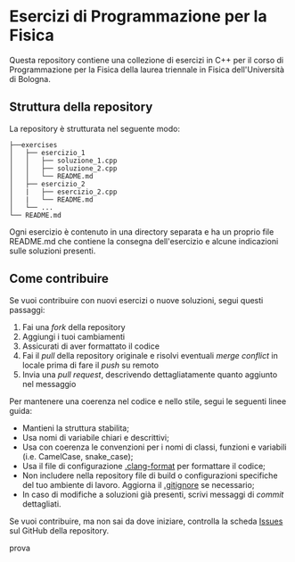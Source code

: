 # Esercizi di Programmazione per la Fisica

Questa repository contiene una collezione di esercizi in C++ per il corso di Programmazione per la Fisica della laurea triennale in Fisica dell'Università di Bologna.

## Struttura della repository

La repository è strutturata nel seguente modo:

```
├──exercises
│   ├── esercizio_1
│   │   ├── soluzione_1.cpp
│   │   ├── soluzione_2.cpp
│   │   └── README.md
│   ├── esercizio_2
│   |   ├── esercizio_2.cpp
│   |   └── README.md
│   └── ...
└── README.md
```

Ogni esercizio è contenuto in una directory separata e ha un proprio file README.md che contiene la consegna dell'esercizio e alcune indicazioni sulle soluzioni presenti.

## Come contribuire

Se vuoi contribuire con nuovi esercizi o nuove soluzioni, segui questi passaggi:

1. Fai una *fork* della repository
1. Aggiungi i tuoi cambiamenti
1. Assicurati di aver formattato il codice
1. Fai il *pull* della repository originale e risolvi eventuali *merge conflict* in locale prima di fare il *push* su remoto
1. Invia una *pull request*, descrivendo dettagliatamente quanto aggiunto nel messaggio

Per mantenere una coerenza nel codice e nello stile, segui le seguenti linee guida:

- Mantieni la struttura stabilita;
- Usa nomi di variabile chiari e descrittivi;
- Usa con coerenza le convenzioni per i nomi di classi, funzioni e variabili (i.e. CamelCase, snake_case);
- Usa il file di configurazione [.clang-format](.clang-format) per formattare il codice;
- Non includere nella repository file di build o configurazioni specifiche del tuo ambiente di lavoro. Aggiorna il [.gitignore](.gitignore) se necessario;
- In caso di modifiche a soluzioni già presenti, scrivi messaggi di *commit* dettagliati.

Se vuoi contribuire, ma non sai da dove iniziare, controlla la scheda [Issues](https://github.com/Programmazione-per-la-Fisica/exercises/issues) sul GitHub della repository.

prova
